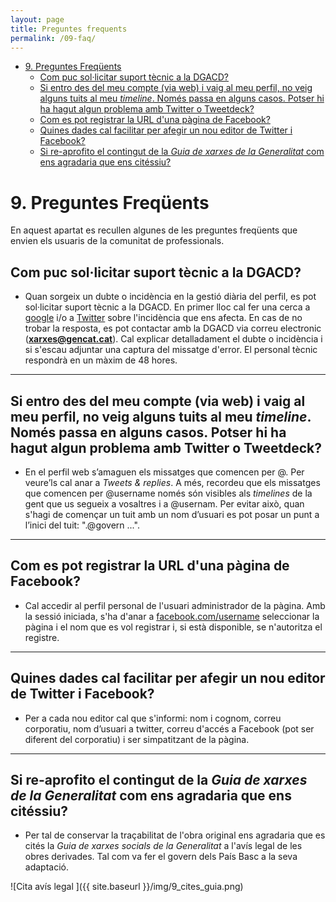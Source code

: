 ```yaml
---
layout: page
title: Preguntes frequents
permalink: /09-faq/
---
```

<!-- MarkdownTOC   -->

- [9. Preguntes Freqüents](#9-preguntes-freqüents)
	- [Com puc sol·licitar suport tècnic a la DGACD?](#com-puc-sol·licitar-suport-tècnic-a-la-dgacd)
	- [Si entro des del meu compte (via web) i vaig al meu perfil, no veig alguns tuits al meu *timeline*. Només passa en alguns casos. Potser hi ha hagut algun problema amb Twitter o Tweetdeck?](#si-entro-des-del-meu-compte-via-web-i-vaig-al-meu-perfil-no-veig-alguns-tuits-al-meu-timeline-només-passa-en-alguns-casos-potser-hi-ha-hagut-algun-problema-amb-twitter-o-tweetdeck)
	- [Com es pot registrar la URL d'una pàgina de Facebook?](#com-es-pot-registrar-la-url-duna-pàgina-de-facebook)
	- [Quines dades cal facilitar per afegir un nou editor de Twitter i Facebook?](#quines-dades-cal-facilitar-per-afegir-un-nou-editor-de-twitter-i-facebook)
	- [Si re-aprofito el contingut de la *Guia de xarxes de la Generalitat* com ens agradaria que ens citéssiu?](#si-re-aprofito-el-contingut-de-la-guia-de-xarxes-de-la-generalitat-com-ens-agradaria-que-ens-citéssiu)

<!-- /MarkdownTOC -->

<a name="9-preguntes-freqüents"></a>
# 9. Preguntes Freqüents

En aquest apartat es recullen algunes de les preguntes freqüents que envien els usuaris de la comunitat de professionals.

<a name="com-puc-sol·licitar-suport-tècnic-a-la-dgacd"></a>
## Com puc sol·licitar suport tècnic a la DGACD?
- Quan sorgeix un dubte o incidència en la gestió diària del perfil, es pot sol·licitar suport tècnic a la DGACD. En primer lloc cal fer una cerca a [google](http://www.google.com) i/o a [Twitter](http://search.twitter.com) sobre l'incidència que ens afecta. En cas de no trobar la resposta, es pot contactar amb la DGACD via correu electronic (**xarxes@gencat.cat**). Cal explicar detalladament el dubte o incidència i si s'escau adjuntar una captura del missatge d'error. El personal tècnic respondrà en un màxim de 48 hores.

---

<a name="si-entro-des-del-meu-compte-via-web-i-vaig-al-meu-perfil-no-veig-alguns-tuits-al-meu-timeline-només-passa-en-alguns-casos-potser-hi-ha-hagut-algun-problema-amb-twitter-o-tweetdeck"></a>
## Si entro des del meu compte (via web) i vaig al meu perfil, no veig alguns tuits al meu *timeline*. Només passa en alguns casos. Potser hi ha hagut algun problema amb Twitter o Tweetdeck?
- En el perfil web s’amaguen els missatges que comencen per @. Per veure’ls cal anar a *Tweets & replies*. A més, recordeu que els missatges que comencen per @username només són visibles als *timelines* de la gent que us segueix a vosaltres i a @usernam. Per evitar això, quan s'hagi de començar un tuit amb un nom d’usuari es pot posar un punt a l’inici del tuit: ".@govern ...".

---

<a name="com-es-pot-registrar-la-url-duna-pàgina-de-facebook"></a>
## Com es pot registrar la URL d'una pàgina de Facebook?
- Cal accedir al perfil personal de l'usuari administrador de la pàgina. Amb la sessió iniciada, s'ha d'anar a [facebook.com/username](https://www.facebook.com/username) seleccionar la pàgina i el nom que es vol registrar i, si està disponible, se n'autoritza el registre.

---

<a name="quines-dades-cal-facilitar-per-afegir-un-nou-editor-de-twitter-i-facebook"></a>
## Quines dades cal facilitar per afegir un nou editor de Twitter i Facebook?
- Per a cada nou editor cal que s'informi: nom i cognom, correu corporatiu, nom d’usuari a twitter, correu d'accés a Facebook (pot ser diferent del corporatiu) i ser simpatitzant de la pàgina.

---

<a name="si-re-aprofito-el-contingut-de-la-guia-de-xarxes-de-la-generalitat-com-ens-agradaria-que-ens-citéssiu"></a>
## Si re-aprofito el contingut de la *Guia de xarxes de la Generalitat* com ens agradaria que ens citéssiu?
- Per tal de conservar la traçabilitat de l'obra original ens agradaria que es cités la *Guia de xarxes socials de la Generalitat* a l'avís legal de les obres derivades. Tal com va fer el govern dels País Basc a la seva adaptació.

![Cita avís legal ]({{ site.baseurl }}/img/9_cites_guia.png)
